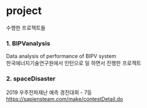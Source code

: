 # project
수행한 프로젝트들

### 1. BIPVanalysis

Data analysis of performance of BIPV system
<br/>
한국에너지기술연구원에서 인턴으로 일 하면서 진행한 프로젝트


### 2. spaceDisaster

2019 우주전파재난 예측 경진대회 - 7등
<br/>
https://sapiensteam.com/make/contestDetail.do
